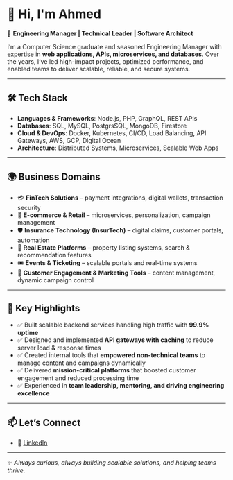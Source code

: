 # 👋 Hi, I'm Ahmed  

🚀 **Engineering Manager | Technical Leader | Software Architect**  

I’m a Computer Science graduate and seasoned Engineering Manager with expertise in **web applications, APIs, microservices, and databases**. Over the years, I’ve led high-impact projects, optimized performance, and enabled teams to deliver scalable, reliable, and secure systems.  

---

## 🛠️ Tech Stack  
- **Languages & Frameworks**: Node.js, PHP, GraphQL, REST APIs  
- **Databases**: SQL, MySQL, PostgrsSQL, MongoDB, Firestore  
- **Cloud & DevOps**: Docker, Kubernetes, CI/CD, Load Balancing, API Gateways, AWS, GCP, Digital Ocean 
- **Architecture**: Distributed Systems, Microservices, Scalable Web Apps  

---

## 🌍 Business Domains  
- 💳 **FinTech Solutions** – payment integrations, digital wallets, transaction security
- 🛒 **E-commerce & Retail** – microservices, personalization, campaign management  
- 🛡️ **Insurance Technology (InsurTech)** – digital claims, customer portals, automation
- 🏢 **Real Estate Platforms** – property listing systems, search & recommendation features
- 🎟️ **Events & Ticketing** – scalable portals and real-time systems  
- 🎁 **Customer Engagement & Marketing Tools** – content management, dynamic campaign control



---

## 🌟 Key Highlights  
- ✅ Built scalable backend services handling high traffic with **99.9% uptime**  
- ✅ Designed and implemented **API gateways with caching** to reduce server load & response times  
- ✅ Created internal tools that **empowered non-technical teams** to manage content and campaigns dynamically  
- ✅ Delivered **mission-critical platforms** that boosted customer engagement and reduced processing time  
- ✅ Experienced in **team leadership, mentoring, and driving engineering excellence**  

---

## 📫 Let’s Connect  
- 💼 [LinkedIn](https://www.linkedin.com/in/yourprofile)  


---

✨ *Always curious, always building scalable solutions, and helping teams thrive.*  
